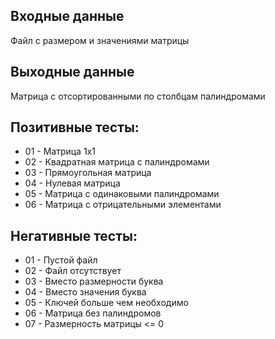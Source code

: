 ## Входные данные
Файл с размером и значениями матрицы
## Выходные данные
Матрица с отсортированными по столбцам палиндромами
## Позитивные тесты:
- 01 - Матрица 1x1
- 02 - Квадратная матрица с палиндромами
- 03 - Прямоугольная матрица
- 04 - Нулевая матрица
- 05 - Матрица с одинаковыми палиндромами 
- 06 - Матрица с отрицательными элементами


## Негативные тесты:
- 01 - Пустой файл
- 02 - Файл отсутствует
- 03 - Вместо размерности буква
- 04 - Вместо значения буква
- 05 - Ключей больше чем необходимо
- 06 - Матрица без палиндромов
- 07 - Размерность матрицы <= 0
